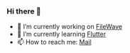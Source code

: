 ### Hi there 👋

- 🔭 I’m currently working on [FileWave](https://www.filewave.com/)
- 🌱 I’m currently learning [Flutter](https://flutter.dev/)
- 📫 How to reach me: [Mail](mailto:khamian@gmail.com)

<!--
**damianwojcik/damianwojcik** is a ✨ _special_ ✨ repository because its `README.md` (this file) appears on your GitHub profile.

Here are some ideas to get you started:

- 🔭 I’m currently working on ...
- 🌱 I’m currently learning ...
- 👯 I’m looking to collaborate on ...
- 🤔 I’m looking for help with ...
- 💬 Ask me about ...
- 📫 How to reach me: ...
- 😄 Pronouns: ...
- ⚡ Fun fact: ...
-->
